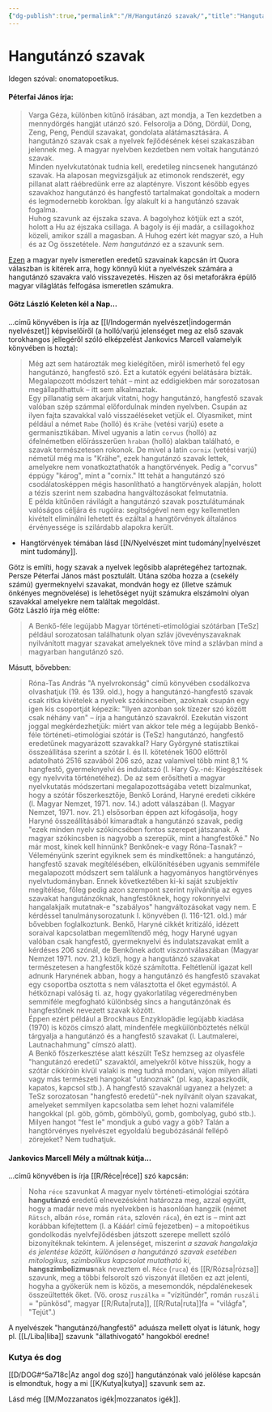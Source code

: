 ```yaml
---
{"dg-publish":true,"permalink":"/H/Hangutánzó szavak/","title":"Hangutánzó szavak","tags":["nyelvészet","Götz"],"created":"2023-10-05T03:29","updated":"2025-09-28T21:29"}
---
```



# Hangutánzó szavak

Idegen szóval: onomatopoetikus.  

#### Péterfai János írja:

> Varga Géza, különben kitűnő írásában, azt mondja, a Ten kezdetben a mennydörgés hangját utánzó szó. Felsorolja a Döng, Dördül, Dong, Zeng, Peng, Pendül szavakat, gondolata alátámasztására. A hangutánzó szavak csak a nyelvek fejlődésének kései szakaszában jelennek meg. A magyar nyelvben kezdetben nem voltak hangutánzó szavak.  
> Minden nyelvkutatónak tudnia kell, eredetileg nincsenek hangutánzó szavak. Ha alaposan megvizsgáljuk az etimonok rendszerét, egy pillanat alatt ráébredünk erre az alaptényre. Viszont később egyes szavakhoz hangutánzó és hangfestő tartalmakat gondoltak a modern és legmodernebb korokban. Így alakult ki a hangutánzó szavak fogalma.  
> Huhog szavunk az éjszaka szava. A bagolyhoz kötjük ezt a szót, holott a Hu az éjszaka csillaga. A bagoly is éji madár, a csillagokhoz közeli, amikor száll a magasban. A Huhog ezért két magyar szó, a Huh és az Og összetétele. *Nem hangutánzó* ez a szavunk sem.  

[Ezen](https://qr.ae/pvYGHs) a magyar nyelv ismeretlen eredetű szavainak kapcsán írt Quora válaszban is kitérek arra, hogy könnyű kiút a nyelvészek számára a hangutánzó szavakra való visszavezetés. Hiszen az ősi metaforákra épülő magyar világlátás felfogása ismeretlen számukra.  

#### Götz László Keleten kél a Nap...

...című könyvében is írja az [[I/Indogermán nyelvészet\|indogermán nyelvészet]] képviselőiről (a holló/varjú jelenséget meg az első szavak torokhangos jellegéről szóló elképzelést Jankovics Marcell valamelyik könyvében is hozta):  
> Még azt sem határozták meg kielégítően, miről ismerhető fel egy hangutánzó, hangfestő szó. Ezt a kutatók egyéni belátására bízták. Megalapozott módszert tehát – mint az eddigiekben már sorozatosan megállapíthattuk – itt sem alkalmaztak.  
> Egy pillanatig sem akarjuk vitatni, hogy hangutánzó, hangfestő szavak valóban szép számmal előfordulnak minden nyelvben. Csupán az ilyen fajta szavakkal való visszaéléseket vetjük el. Olyasmiket, mint például a német `Rabe` (holló) és `Krähe` (vetési varjú) esete a germanisztikában. Mivel ugyanis a latin `corvus` (holló) az ófelnémetben előírásszerűen `hraban` (holló) alakban található, e szavak természetesen rokonok. De mivel a latin `cornix` (vetési varjú) németül még ma is "Krähe", ezek hangutánzó szavak lettek, amelyekre nem vonatkoztathatók a hangtörvények. Pedig a "corvus" éppúgy "károg", mint a "cornix." Itt tehát a hangutánzó szó csodálatosképpen mégis hasonlítható a hangtörvények alapján, holott a tézis szerint nem szabadna hangváltozásokat felmutatnia.  
> E példa kitűnően rávilágít a hangutánzó szavak posztulátumának valóságos céljára és rugóira: segítségével nem egy kellemetlen kivételt eliminálni lehetett és ezáltal a hangtörvények általános érvényessége is szilárdabb alapokra került.  
- Hangtörvények témában lásd [[N/Nyelvészet mint tudomány\|nyelvészet mint tudomány]].

Götz is említi, hogy szavak a nyelvek legősibb alaprétegéhez tartoznak. Persze Péterfai János mást posztulált. Utána szóba hozza a (csekély számú) gyermeknyelvi szavakat, mondván hogy ez (illetve számuk önkényes megnövelése) is lehetőséget nyújt számukra elszámolni olyan szavakkal amelyekre nem találtak megoldást.  
Götz László írja még előtte:  
> A Benkő-féle legújabb Magyar történeti-etimológiai szótárban \[TeSz\] például sorozatosan találhatunk olyan szláv jövevényszavaknak nyilvánított magyar szavakat amelyeknek töve mind a szlávban mind a magyarban hangutánzó szó.  

Másutt, bővebben:  
> Róna-Tas András "A nyelvrokonság" című könyvében csodálkozva olvashatjuk (19. és 139. old.), hogy a hangutánzó-hangfestő szavak csak ritka kivételek a nyelvek szókincseiben, azoknak csupán egy igen kis csoportját képezik: "Ilyen azonban sok tízezer szó között csak néhány van" – írja a hangutánzó szavakról. Ezekután viszont joggal megkérdezhetjük: miért van akkor tele még a legújabb Benkő-féle történeti-etimológiai szótár is (TeSz) hangutánzó, hangfestő eredetűnek magyarázott szavakkal? Hary Györgyné statisztikai összeállítása szerint a szótár I. és II. kötetének 1600 előttről adatolható 2516 szavából 206 szó, azaz valamivel több mint 8,1 % hangfestő, gyermeknyelvi és indulatszó (l. Hary Gy.-né: Kiegészítések egy nyelvvita történetéhez). De az sem erősítheti a magyar nyelvkutatás módszertani megalapozottságába vetett bizalmunkat, hogy a szótár főszerkesztője, Benkő Loránd, Haryné eredeti cikkére (l. Magyar Nemzet, 1971. nov. 14.) adott válaszában (l. Magyar Nemzet, 1971. nov. 21.) elsősorban éppen azt kifogásolja, hogy Haryné összeállításából kimaradtak a hangutánzó szavak, pedig "ezek minden nyelv szókincsében fontos szerepet játszanak. A magyar szókincsben is nagyobb a szerepük, mint a hangfestőké." No már most, kinek kell hinnünk? Benkőnek-e vagy Róna-Tasnak? – Véleményünk szerint egyiknek sem és mindkettőnek: a hangutánzó, hangfestő szavak megítélésében, elkülönítésében ugyanis semmiféle megalapozott módszert sem találunk a hagyományos hangtörvényes nyelvtudományban. Ennek következtében ki-ki saját szubjektív megítélése, főleg pedig azon szempont szerint nyilvánítja az egyes szavakat hangutánzóknak, hangfestőknek, hogy rokonnyelvi hangalakjaik mutatnak-e "szabályos" hangváltozásokat vagy nem. E kérdéssel tanulmánysorozatunk I. könyvében (l. 116-121. old.) már bővebben foglalkoztunk. Benkő, Haryné cikkét kritizáló, idézett soraival kapcsolatban megemlítendő még, hogy Haryné ugyan valóban csak hangfestő, gyermeknyelvi és indulatszavakat említ a kérdéses 206 szónál, de Benkőnek adott viszontválaszában (Magyar Nemzet 1971. nov. 21.) közli, hogy a hangutánzó szavakat természetesen a hangfestők közé számította. Feltétlenül igazat kell adnunk Harynének abban, hogy a hangutánzó és hangfestő szavakat egy csoportba osztotta s nem választotta el őket egymástól. A hétköznapi valóság ti. az, hogy gyakorlatilag végeredményben semmiféle megfogható különbség sincs a hangutánzónak és hangfestőnek nevezett szavak között.  
> Éppen ezért például a Brockhaus Enzyklopädie legújabb kiadása (1970) is közös címszó alatt, mindenféle megküilönböztetés nélkül tárgyalja a hangutánzó és a hangfestő szavakat (l. Lautmalerei, Lautnachahmung" címszó alatt).  
> A Benkő főszerkesztése alatt készült TeSz hemzseg az olyasféle "hangutánzó eredetű" szavaktól, amelyekről kötve hisszük, hogy a szótár cikkíróin kívül valaki is meg tudná mondani, vajon milyen állati vagy más természeti hangokat "utánoznak" (pl. kap, kapaszkodik, kapatos, kapcsol stb.). A hangfestő szavaknál ugyanez a helyzet: a TeSz sorozatosan "hangfestő eredetű"-nek nyilvánít olyan szavakat, amelyeket semmilyen kapcsolatba sem lehet hozni valamiféle hangokkal (pl. göb, gömb, gömbölyű, gomb, gombolyag, gubó stb.). Milyen hangot "fest le" mondjuk a gubó vagy a göb? Talán a hangtörvényes nyelvészet egyoldalú begubózásánál fellépő zörejeket? Nem tudhatjuk.  

#### Jankovics Marcell Mély a múltnak kútja...  

...című könyvében is írja [[R/Réce\|réce]] szó kapcsán:  
> Noha `réce` szavunkat A magyar nyelv történeti-etimológiai szótára **hangutánzó** eredetű elnevezésként határozza meg, azzal együtt, hogy a madár neve más nyelvekben is hasonlóan hangzik (német `Rätsch`, albán `róse`, román `ráta`, szlovén `ráca`), én ezt is – mint azt korábban kifejtettem (l. a Kááár! című fejezetben) – a mitopoétikus gondolkodás nyelvfejlődésben játszott szerepe mellett szóló bizonyítéknak tekintem. A jelenséget, miszerint *a szavak hangalakja és jelentése között, különösen a hangutánzó szavak esetében mitologikus, szimbolikus kapcsolat mutatható ki*, **hangszimbolizmus**nak neveztem el. `Réce` (`ruca`) és [[R/Rózsa\|rózsa]] szavunk, meg a többi felsorolt szó viszonyát illetően ez azt jelenti, hogyha a gyökerük nem is közös, a mesemondók, népdalénekesek összeültették őket. (Vö. orosz `ruszálka` = "vízitündér", román `ruszáli` = "pünkösd", magyar [[R/Ruta\|ruta]], [[R/Ruta\|ruta]]fa = "világfa", "Tejút".)  

A nyelvészek "hangutánzó/hangfestő" aduásza mellett olyat is látunk, hogy pl. [[L/Liba\|liba]] szavunk "állathívogató" hangokból eredne!  

### Kutya és dog

[[D/DOG#^5a718c\|Az angol dog szó]] hangutánzónak való jelölése kapcsán is elmondtuk, hogy a mi [[K/Kutya\|kutya]] szavunk sem az.  

Lásd még [[M/Mozzanatos igék\|mozzanatos igék]].  
